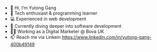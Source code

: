 - 👋 Hi, I’m Yutong Gang
- 👀 Tech enthusiast & programming learner
- 💻 Experienced in web development
- 🌱 Currently diving deeper into software development
- 👏🏼 Working as a Digital Marketer @ Bova UK
- 📫 Reach me via Linkein https://www.linkedin.com/in/yutong-gang-400b49149

<!---
gyt1112017/gyt1112017 is a ✨ special ✨ repository because its `README.md` (this file) appears on your GitHub profile.
You can click the Preview link to take a look at your changes.
--->
